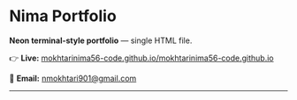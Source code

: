 # Nima Portfolio

**Neon terminal-style portfolio** — single HTML file.

👉 **Live:** [mokhtarinima56-code.github.io/mokhtarinima56-code.github.io](mokhtarinima56-code.github.io)

📧 **Email:** nmokhtari901@gmail.com

---
